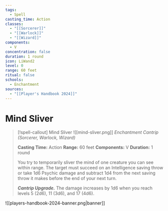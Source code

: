 ```yaml
---
tags:
  - Spell
casting_time: Action
classes:
  - "[[Sorcerer]]"
  - "[[Warlock]]"
  - "[[Wizard]]"
components:
  - V
concentration: false
duration: 1 round
icon: LiWand2
level: 0
range: 60 feet
ritual: false
schools:
  - Enchantment
sources:
  - "[[Player's Handbook 2024]]"
---
```


# Mind Sliver

>[!spell-callout] Mind Sliver
>![[mind-sliver.png]]
>_Enchantment Cantrip (Sorcerer, Warlock, Wizard)_
>
>**Casting Time:** Action
>**Range:** 60 feet
>**Components:** V
>**Duration:** 1 round
>
>You try to temporarily sliver the mind of one creature you can see within range. The target must succeed on an Intelligence saving throw or take 1d6 Psychic damage and subtract 1d4 from the next saving throw it makes before the end of your next turn.
>
>**_Cantrip Upgrade._** The damage increases by 1d6 when you reach levels 5 (2d6), 11 (3d6), and 17 (4d6).


![[players-handbook-2024-banner.png|banner]]
